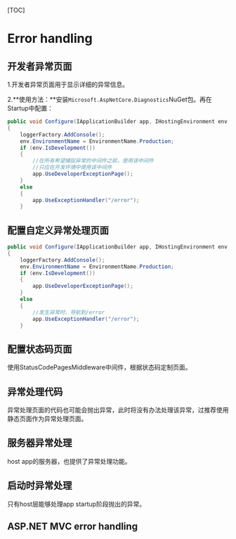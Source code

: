 [TOC]

# Error handling

## 开发者异常页面

1.开发者异常页面用于显示详细的异常信息。

2.**使用方法：**安装`Microsoft.AspNetCore.Diagnostics`NuGet包。再在Startup中配置：

```c#
public void Configure(IApplicationBuilder app, IHostingEnvironment env, ILoggerFactory loggerFactory)
{
    loggerFactory.AddConsole();
    env.EnvironmentName = EnvironmentName.Production;
    if (env.IsDevelopment())
    {
      	//在所有希望捕捉异常的中间件之前，使用该中间件
      	//只应在开发环境中使用该中间件
        app.UseDeveloperExceptionPage();
    }
    else
    {
        app.UseExceptionHandler("/error");
    }
```



## 配置自定义异常处理页面

```c#
public void Configure(IApplicationBuilder app, IHostingEnvironment env, ILoggerFactory loggerFactory)
{
    loggerFactory.AddConsole();
    env.EnvironmentName = EnvironmentName.Production;
    if (env.IsDevelopment())
    {
        app.UseDeveloperExceptionPage();
    }
    else
    {
      	//发生异常时，导航到/error
        app.UseExceptionHandler("/error");
    }
```



## 配置状态码页面

使用StatusCodePagesMiddleware中间件，根据状态码定制页面。



## 异常处理代码

异常处理页面的代码也可能会抛出异常，此时将没有办法处理该异常，过推荐使用静态页面作为异常处理页面。



## 服务器异常处理

host app的服务器，也提供了异常处理功能。



## 启动时异常处理

只有host层能够处理app startup阶段抛出的异常。



## ASP.NET MVC error handling
